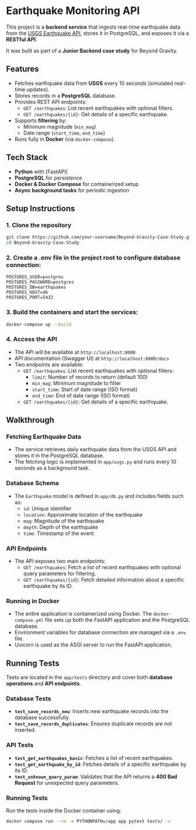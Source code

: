 # Earthquake Monitoring API

This project is a **backend service** that ingests real-time earthquake data from the [USGS Earthquake API](https://earthquake.usgs.gov/fdsnws/event/1/), stores it in PostgreSQL, and exposes it via a **RESTful API**.  

It was built as part of a **Junior Backend case study** for Beyond Gravity.

## Features

- Fetches earthquake data from **USGS** every 10 seconds (simulated real-time updates).  
- Stores records in a **PostgreSQL** database.  
- Provides REST API endpoints:
  - `GET /earthquakes`: List recent earthquakes with optional filters.
  - `GET /earthquakes/{id}`: Get details of a specific earthquake.
- Supports **filtering** by:
  - Minimum magnitude (`min_mag`)
  - Date range (`start_time`, `end_time`)
- Runs fully in **Docker** (via `docker-compose`).

## Tech Stack

- **Python** with [FastAPI]
- **PostgreSQL** for persistence  
- **Docker & Docker Compose** for containerized setup  
- **Async background tasks** for periodic ingestion  

## Setup Instructions

### 1. Clone the repository
```bash
git clone https://github.com/your-username/Beyond-Gravity-Case-Study.git
cd Beyond-Gravity-Case-Study
```

### 2. Create a .env file in the project root to configure database connection:
```env
POSTGRES_USER=postgres
POSTGRES_PASSWORD=postgres
POSTGRES_DB=earthquakes
POSTGRES_HOST=db
POSTGRES_PORT=5432
```

### 3. Build the containers and start the services:
```bash
docker-compose up --build
```

### 4. Access the API
- The API will be available at `http://localhost:8000`
- API documentation (Swagger UI) at `http://localhost:8000/docs`
- Two endpoints are available:
  - `GET /earthquakes`: List recent earthquakes with optional filters: 
    - `limit`: Number of records to return (default 100)
    - `min_mag`: Minimum magnitude to filter
    - `start_time`: Start of date range (ISO format)
    - `end_time`: End of date range (ISO format)
  - `GET /earthquakes/{id}`: Get details of a specific earthquake.


## Walkthrough
### Fetching Earthquake Data
  - The service retrieves daily earthquake data from the USGS API and stores it in the PostgreSQL database.
  - The fetching logic is implemented in `app/usgs.py` and runs every 10 seconds as a background task.

### Database Schema
- The `Earthquake` model is defined in `app/db.py` and includes fields such as:
  - `id`: Unique identifier
  - `location`: Approximate location of the earthquake
  - `mag`: Magnitude of the earthquake
  - `depth`: Depth of the earthquake
  - `time`: Timestamp of the event

### API Endpoints
- The API exposes two main endpoints:
  - `GET /earthquakes`: Fetch a list of recent earthquakes with optional query parameters for filtering.
  - `GET /earthquakes/{id}`: Fetch detailed information about a specific earthquake by its ID.

### Running in Docker
- The entire application is containerized using Docker. The `docker-compose.yml` file sets up both the FastAPI application and the PostgreSQL database.
- Environment variables for database connection are managed via a `.env` file.
- Uvicorn is used as the ASGI server to run the FastAPI application.

## Running Tests

Tests are located in the `app/tests` directory and cover both **database operations** and **API endpoints**.  

### Database Tests
- **`test_save_records_new`**: Inserts new earthquake records into the database successfully.
- **`test_save_records_duplicates`**: Ensures duplicate records are not inserted.

### API Tests
- **`test_get_earthquakes_basic`**: Fetches a list of recent earthquakes.
- **`test_get_earthquake_by_id`**: Fetches details of a specific earthquake by its ID.
- **`test_unknown_query_param`**: Validates that the API returns a **400 Bad Request** for unexpected query parameters.

### Running Tests
Run the tests inside the Docker container using:

```bash
docker compose run --rm -e PYTHONPATH=/app app pytest tests/ -v
```



